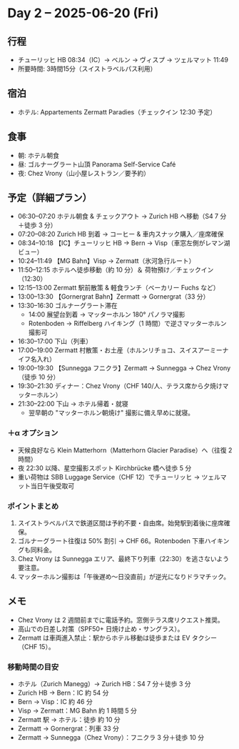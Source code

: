# Day 2 – 2025-06-20 (Fri)

## 行程
- チューリッヒ HB 08:34（IC）→ ベルン → ヴィスプ → ツェルマット 11:49
- 所要時間: 3時間15分（スイストラベルパス利用）

## 宿泊
- ホテル: Appartements Zermatt Paradies（チェックイン 12:30 予定）

## 食事
- 朝: ホテル朝食
- 昼: ゴルナーグラート山頂 Panorama Self-Service Café
- 夜: Chez Vrony（山小屋レストラン／要予約）

## 予定（詳細プラン）
- 06:30–07:20 ホテル朝食 & チェックアウト → Zurich HB へ移動（S4 7 分＋徒歩 3 分）
- 07:20–08:20 Zurich HB 到着 → コーヒー & 車内スナック購入／座席確保
- 08:34–10:18 【IC】チューリッヒ HB → Bern → Visp（車窓左側がレマン湖ビュー）
- 10:24–11:49 【MG Bahn】Visp → Zermatt（氷河急行ルート）
- 11:50–12:15 ホテルへ徒歩移動（約 10 分）＆ 荷物預け／チェックイン（12:30）
- 12:15–13:00 Zermatt 駅前散策 & 軽食ランチ（ベーカリー Fuchs など）
- 13:00–13:30 【Gornergrat Bahn】Zermatt → Gornergrat（33 分）
- 13:30–16:30 ゴルナーグラート滞在
  - 14:00 展望台到着 → マッターホルン 180° パノラマ撮影
  - Rotenboden → Riffelberg ハイキング（1 時間）で逆さマッターホルン撮影可
- 16:30–17:00 下山（列車）
- 17:00–19:00 Zermatt 村散策・お土産（ホルンリチョコ、スイスアーミーナイフ名入れ）
- 19:00–19:30 【Sunnegga フニクラ】Zermatt → Sunnegga → Chez Vrony（徒歩 10 分）
- 19:30–21:30 ディナー：Chez Vrony（CHF 140/人、テラス席から夕焼けマッターホルン）
- 21:30–22:00 下山 → ホテル帰着・就寝
  - 翌早朝の "マッターホルン朝焼け" 撮影に備え早めに就寝。

### ＋α オプション
- 天候良好なら Klein Matterhorn（Matterhorn Glacier Paradise）へ（往復 2 時間）
- 夜 22:30 以降、星空撮影スポット Kirchbrücke 橋へ徒歩 5 分
- 重い荷物は SBB Luggage Service（CHF 12）でチューリッヒ → ツェルマット当日午後受取可

### ポイントまとめ
1. スイストラベルパスで鉄道区間は予約不要・自由席。始発駅到着後に座席確保。
2. ゴルナーグラート往復は 50% 割引 → CHF 66。Rotenboden 下車ハイキングも同料金。
3. Chez Vrony は Sunnegga エリア、最終下り列車（22:30）を逃さないよう要注意。
4. マッターホルン撮影は「午後遅め〜日没直前」が逆光になりドラマチック。

## メモ
- Chez Vrony は 2 週間前までに電話予約。窓側テラス席リクエスト推奨。
- 高山での日差し対策（SPF50+ 日焼け止め・サングラス）。
- Zermatt は車両進入禁止：駅からホテル移動は徒歩または EV タクシー（CHF 15）。

### 移動時間の目安
- ホテル（Zurich Manegg）→ Zurich HB：S4 7 分＋徒歩 3 分
- Zurich HB → Bern：IC 約 54 分
- Bern → Visp：IC 約 46 分
- Visp → Zermatt：MG Bahn 約 1 時間 5 分
- Zermatt 駅 → ホテル：徒歩 約 10 分
- Zermatt → Gornergrat：列車 33 分
- Zermatt → Sunnegga（Chez Vrony）：フニクラ 3 分＋徒歩 10 分 